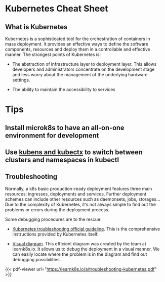 # Kubernetes Cheat Sheet


## What is Kubernetes

Kubernetes is a sophisticated tool for the orchestration of containers in mass deployment. It provides an effective ways
to define the software components, resources and deploy them in a controllable and effective manner. The strongest points
of Kubernetes is:

- The abstraction of infrastructure layer to deployment layer. This allows developers and administrators concentrate on
the development stage and less worry about the management of the underlying hardware settings.

- The ability to maintain the accessibility to services

# Tips

## Install microk8s to have an all-on-one environment for development

## Use [kubens and kubectx](https://github.com/ahmetb/kubectx) to switch between clusters and namespaces in kubectl

## Troubleshooting

Normally, a k8s basic production-ready deployment features three main resources: ingresses, deployments and services. Further deployment schemes can include other resources such as daemonsets, jobs, storages... Due to the complexity of Kubernetes, it's not always simple to find out the problems or errors during the deployment process.

Some debugging procedures are to the rescue:

- [Kubernetes troubleshooting official guideline](https://kubernetes.io/docs/tasks/debug-application-cluster/troubleshooting/).
This is the comprehensive instructions provided by Kubernetes itself.

- [Visual diagram](https://learnk8s.io/troubleshooting-deployments). This efficient diagram was created by the team at learnk8s.io.
It allows us to debug the deployment in a visual manner. We can easily locate where the problem is in the diagram and find out debugging
possibilities.

{{< pdf-viewer url="https://learnk8s.io/a/troubleshooting-kubernetes.pdf" >}}
